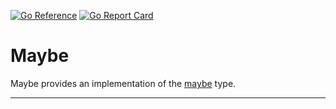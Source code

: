 [![Go Reference][pkg.go.dev badge]][pkg.go.dev]
[![Go Report Card][goreportcard badge]][goreportcard]

# Maybe

Maybe provides an implementation of the [maybe][maybe] type.

---

[goreportcard badge]: https://goreportcard.com/badge/github.com/calebcase/maybe
[goreportcard]: https://goreportcard.com/report/github.com/calebcase/maybe
[jennifer]: https://github.com/dave/jennifer
[maybe]: https://hackage.haskell.org/package/base-4.16.0.0/docs/Data-Maybe.html
[pkg.go.dev badge]: https://pkg.go.dev/badge/github.com/calebcase/maybe.svg
[pkg.go.dev]: https://pkg.go.dev/github.com/calebcase/maybe
